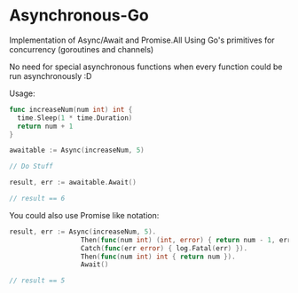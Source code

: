 # Asynchronous-Go
Implementation of Async/Await and Promise.All Using Go's primitives for concurrency (goroutines and channels)

No need for special asynchronous functions when every function could be run asynchronously :D

Usage:

```go
func increaseNum(num int) int {
  time.Sleep(1 * time.Duration)
  return num + 1
}

awaitable := Async(increaseNum, 5)

// Do Stuff

result, err := awaitable.Await()

// result == 6
```

You could also use Promise like notation:

```go
result, err := Async(increaseNum, 5).
                  Then(func(num int) (int, error) { return num - 1, errors.New("Wow! Thats an error!") }).
                  Catch(func(err error) { log.Fatal(err) }).
                  Then(func(num int) int { return num }).
                  Await()

// result == 5
```

